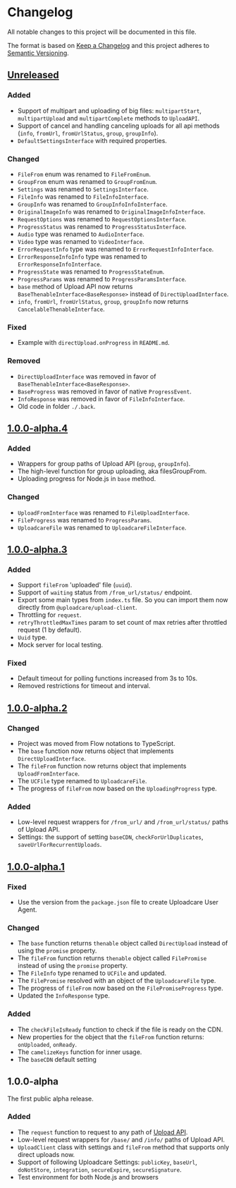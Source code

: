 # Changelog

All notable changes to this project will be documented in this file.

The format is based on [Keep a Changelog](http://keepachangelog.com/en/1.0.0/)
and this project adheres to [Semantic Versioning](http://semver.org/spec/v2.0.0.html).

## [Unreleased]

[Unreleased]: https://github.com/uploadcare/uploadcare-upload-client/compare/v1.0.0-alpha.4...HEAD

### Added

* Support of multipart and uploading of big files: `multipartStart`, 
`multipartUpload` and `multipartComplete` methods to `UploadAPI`.
* Support of cancel and handling canceling uploads for all api methods
(`info`, `fromUrl`, `fromUrlStatus`, `group`, `groupInfo`).
* `DefaultSettingsInterface` with required properties.

### Changed

* `FileFrom` enum was renamed to `FileFromEnum`.
* `GroupFrom` enum was renamed to `GroupFromEnum`.
* `Settings` was renamed to `SettingsInterface`. 
* `FileInfo` was renamed to `FileInfoInterface`.
* `GroupInfo` was renamed to `GroupInfoInfoInterface`.
* `OriginalImageInfo` was renamed to `OriginalImageInfoInterface`.
* `RequestOptions` was renamed to `RequestOptionsInterface`.
* `ProgressStatus` was renamed to `ProgressStatusInterface`.
* `Audio` type was renamed to `AudioInterface`.
* `Video` type was renamed to `VideoInterface`.
* `ErrorRequestInfo` type was renamed to `ErrorRequestInfoInterface`.
* `ErrorResponseInfoInfo` type was renamed to `ErrorResponseInfoInterface`.
* `ProgressState` was renamed to `ProgressStateEnum`.
* `ProgressParams` was renamed to `ProgressParamsInterface`.
* `base` method of Upload API now returns `BaseThenableInterface<BaseResponse>`
instead of `DirectUploadInterface`.
* `info`, `fromUrl`, `fromUrlStatus`, `group`, `groupInfo` now returns 
`CancelableThenableInterface`.

### Fixed

* Example with `directUpload.onProgress` in `README.md`.

### Removed

* `DirectUploadInterface` was removed in favor of `BaseThenableInterface<BaseResponse>`.
* `BaseProgress` was removed in favor of native `ProgressEvent`.
* `InfoResponse` was removed in favor of `FileInfoInterface`.
* Old code in folder `./.back`.

## [1.0.0-alpha.4]

### Added

* Wrappers for group paths of Upload API (`group`, `groupInfo`).
* The high-level function for group uploading, aka filesGroupFrom.
* Uploading progress for Node.js in `base` method.

### Changed

* `UploadFromInterface` was renamed to `FileUploadInterface`.
* `FileProgress` was renamed to `ProgressParams`.
* `UploadcareFile` was renamed to `UploadcareFileInterface`.

[1.0.0-alpha.4]: https://github.com/uploadcare/uploadcare-upload-client/compare/v1.0.0-alpha.3...v1.0.0-alpha.4

## [1.0.0-alpha.3]

### Added

* Support `fileFrom` 'uploaded' file (`uuid`).
* Support of `waiting` status from `/from_url/status/` endpoint.
* Export some main types from `index.ts` file. 
  So you can import them now directly from `@uploadcare/upload-client`.
* Throttling for `request`.
* `retryThrottledMaxTimes` param to set count of max retries after 
  throttled request (1 by default).
* `Uuid` type.
* Mock server for local testing.

### Fixed

* Default timeout for polling functions increased from 3s to 10s.
* Removed restrictions for timeout and interval.

[1.0.0-alpha.3]: https://github.com/uploadcare/uploadcare-upload-client/compare/v1.0.0-alpha.2...v1.0.0-alpha.3

## [1.0.0-alpha.2]

### Changed

* Project was moved from Flow notations to TypeScript.
* The `base` function now returns object that implements 
  `DirectUploadInterface`.
* The `fileFrom` function now returns object that implements 
  `UploadFromInterface`.
* The `UCFile` type renamed to `UploadcareFile`.
* The progress of `fileFrom` now based on the `UploadingProgress` type.

### Added

* Low-level request wrappers for `/from_url/` and `/from_url/status/` 
  paths of Upload API.
* Settings: the support of setting `baseCDN`, `checkForUrlDuplicates`, 
  `saveUrlForRecurrentUploads`.

[1.0.0-alpha.2]: https://github.com/uploadcare/uploadcare-upload-client/compare/v1.0.0-alpha.1...v1.0.0-alpha.2

## [1.0.0-alpha.1]

### Fixed

* Use the version from the `package.json` file to create Uploadcare User 
  Agent.

### Changed

* The `base` function returns `thenable` object called `DirectUpload`
  instead of using the `promise` property.
* The `fileFrom` function returns `thenable` object called `FilePromise`
  instead of using the `promise` property.
* The `FileInfo` type renamed to `UCFile` and updated.
* The `FilePromise` resolved with an object of the `UploadcareFile` type.
* The progress of `fileFrom` now based on the `FilePromiseProgress` type.
* Updated the `InfoResponse` type.

### Added

* The `checkFileIsReady` function to check if the file is ready on the CDN.
* New properties for the object that the `fileFrom` function returns:
  `onUploaded`, `onReady`.
* The `camelizeKeys` function for inner usage.
* The `baseCDN` default setting

[1.0.0-alpha.1]: https://github.com/uploadcare/uploadcare-upload-client/compare/v1.0.0-alpha...v1.0.0-alpha.1

## 1.0.0-alpha

The first public alpha release.

### Added

* The `request` function to request to any path of [Upload API][upload-api].
* Low-level request wrappers for `/base/` and `/info/` paths of Upload API.
* `UploadClient` class with settings and `fileFrom` method that supports
  only direct uploads now.
* Support of following Uploadcare Settings: `publicKey`, `baseUrl`,
  `doNotStore`, `integration`, `secureExpire`, `secureSignature`.
* Test environment for both Node.js and browsers

[upload-api]: https://uploadcare.com/docs/api_reference/upload/
